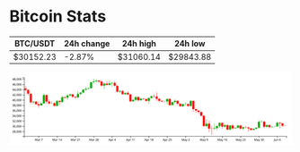 # Bitcoin Stats

BTC/USDT|24h change|24h high|24h low|
|---|---|---|---|
|$30152.23|-2.87%|$31060.14|$29843.88|

<img src="./chart.svg">
